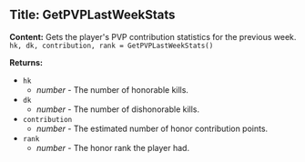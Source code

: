 ## Title: GetPVPLastWeekStats

**Content:**
Gets the player's PVP contribution statistics for the previous week.
`hk, dk, contribution, rank = GetPVPLastWeekStats()`

**Returns:**
- `hk`
  - *number* - The number of honorable kills.
- `dk`
  - *number* - The number of dishonorable kills.
- `contribution`
  - *number* - The estimated number of honor contribution points.
- `rank`
  - *number* - The honor rank the player had.